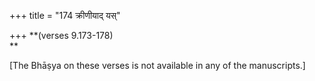 +++
title = "174 क्रीणीयाद् यस्"

+++
**(verses 9.173-178)  
**

\[The Bhāṣya on these verses is not available in any of the
manuscripts.\]


